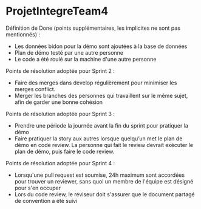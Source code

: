 # ProjetIntegreTeam4

Définition de Done (points supplémentaires, les implicites ne sont pas mentionnés) :
- Les données bidon pour la démo sont ajoutées à la base de données
- Plan de démo testé par une autre personne
- Le code a été roulé sur la machine d'une autre personne

Points de résolution adoptée pour Sprint 2 :

- Faire des merges dans develop régulièrement pour minimiser les merges conflict.
- Merger les branches des personnes qui travaillent sur le même sujet, afin de garder une bonne cohésion

Points de résolution adoptée pour Sprint 3 :

- Prendre une période la journée avant la fin du sprint pour pratiquer la démo 
- Faire pratiquer la story aux autres lorsque quelqu’un met le plan de démo en code review. La personne qui fait le review devrait exécuter le plan de démo, puis faire le code review.

Points de résolution adoptée pour Sprint 4 :

- Lorsqu'une pull request est soumise, 24h maximum sont accordées pour trouver un reviewer, sans quoi un membre de l'équipe est désigné pour s'en occuper
- Lors du code review, le réviseur doit s'assurer que le document partagé de convention a été suivi
